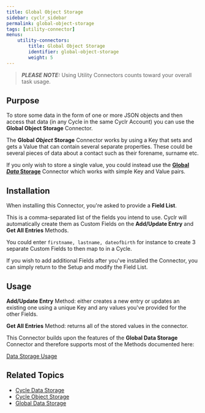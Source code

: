 ```yaml
---
title: Global Object Storage
sidebar: cyclr_sidebar
permalink: global-object-storage
tags: [utility-connector]
menus:
    utility-connectors:
        title: Global Object Storage
        identifier: global-object-storage
        weight: 5
---
```


> **_PLEASE NOTE:_** Using Utility Connectors counts toward your overall task usage.

## Purpose


To store some data in the form of one or more JSON objects and then access that data (in any Cycle in the same Cyclr Account) you can use the **Global Object Storage** Connector.

The **Global *Object* Storage** Connector works by using a Key that sets and gets a Value that can contain several separate properties.  These could be several pieces of data about a contact such as their forename, surname etc.

If you only wish to store a single value, you could instead use the **[Global *Data* Storage](./global-data-storage)** Connector which works with simple Key and Value pairs.

## Installation

When installing this Connector, you're asked to provide a **Field List**.

This is a comma-separated list of the fields you intend to use.  Cyclr will automatically create them as Custom Fields on the **Add/Update Entry** and **Get All Entries** Methods.

You could enter ```firstname, lastname, dateofbirth``` for instance to create 3 separate Custom Fields to then map to in a Cycle.

If you wish to add additional Fields after you've installed the Connector, you can simply return to the Setup and modify the Field List.

## Usage

**Add/Update Entry** Method: either creates a new entry or updates an existing one using a unique Key and any values you've provided for the other Fields.

**Get All Entries** Method: returns all of the stored values in the connector.

This Connector builds upon the features of the **Global Data Storage** Connector and therefore supports most of the Methods documented here:

[Data Storage Usage](./data-storage-usage)

## Related Topics

* [Cycle Data Storage](./cycle-data-storage)
* [Cycle Object Storage](./cycle-object-storage)
* [Global Data Storage](./global-data-storage)
